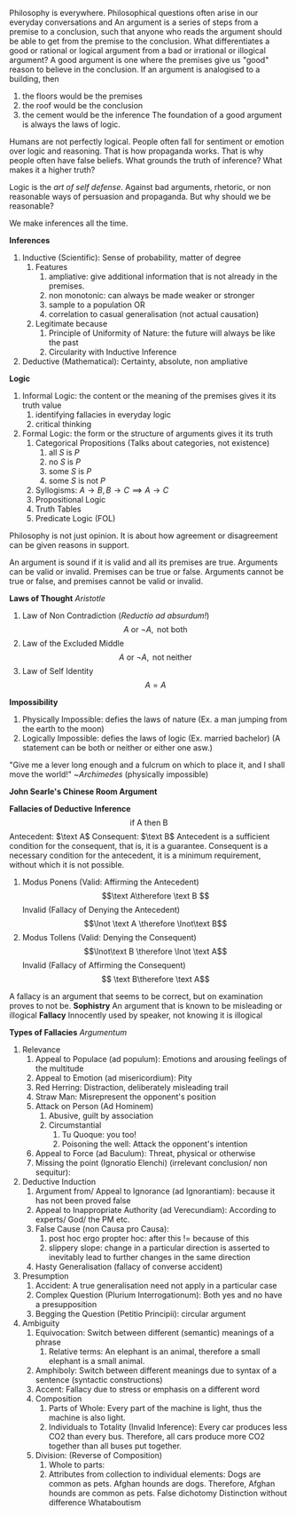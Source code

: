Philosophy is everywhere. Philosophical questions often arise in our everyday conversations and 
An argument is a series of steps from a premise to a conclusion, such that anyone who reads the argument should be able to get from the premise to the conclusion.
What differentiates a good or rational or logical argument from a bad or irrational or illogical argument?
A good argument is one where the premises give us "good" reason to believe in the conclusion.
If an argument is analogised to a building, then
1. the floors would be the premises
2. the roof would be the conclusion
3. the cement would be the inference
The foundation of a good argument is always the laws of logic.


Humans are not perfectly logical. People often fall for sentiment or emotion over logic and reasoning. That is how propaganda works. That is why people often have false beliefs. What grounds the truth of inference? What makes it a higher truth?


Logic is the *art of self defense*.
Against bad arguments, rhetoric, or non reasonable ways of persuasion and propaganda.
But why should we be reasonable?

We make inferences all the time.

**Inferences**
1. Inductive (Scientific): Sense of probability, matter of degree
	1. Features
		1. ampliative: give additional information that is not already in the premises.
		2. non monotonic: can always be made weaker or stronger
		3. sample to a population OR
		4. correlation to casual generalisation (not actual causation)
	2. Legitimate because
		1. Principle of Uniformity of Nature: the future will always be like the past
		2. Circularity with Inductive Inference
2. Deductive (Mathematical): Certainty, absolute, non ampliative

**Logic**
1. Informal Logic: the content or the meaning of the premises gives it its truth value
	1. identifying fallacies in everyday logic
	2. critical thinking
2. Formal Logic: the form or the structure of arguments gives it its truth
	1. Categorical Propositions (Talks about categories, not existence) 
		1. $\text{all } S \text { is } P$
		2. $\text{no } S \text { is } P$
		3. $\text{some } S \text { is } P$
		4. $\text{some } S \text { is not } P$
	2. Syllogisms: $A \rightarrow B, B \rightarrow C \implies A \rightarrow C$
	3. Propositional Logic
	4. Truth Tables
	5. Predicate Logic (FOL)

Philosophy is not just opinion. It is about how agreement or disagreement can be given reasons in support.

An argument is sound if it is valid and all its premises are true.
Arguments can be valid or invalid.
Premises can be true or false.
Arguments cannot be true or false, and premises cannot be valid or invalid.


**Laws of Thought** *Aristotle*
1. Law of Non Contradiction (*Reductio ad absurdum!*)  $$A \text{ or }\lnot A, \text{ not both}$$
2. Law of the Excluded Middle $$A \text{ or }\lnot A, \text{ not neither}$$
3. Law of Self Identity $$A = A$$

**Impossibility**
1. Physically Impossible: defies the laws of nature (Ex. a man jumping from the earth to the moon)
2. Logically Impossible: defies the laws of logic (Ex. married bachelor)
(A statement can be both or neither or either one asw.)

"Give me a lever long enough and a fulcrum on which to place it, and I shall move the world!"
\~*Archimedes*
(physically impossible)

**John Searle's Chinese Room Argument**


**Fallacies of Deductive Inference**
$$\text{if A then B}$$
Antecedent: $\text A$
Consequent: $\text B$
Antecedent is a sufficient condition for the consequent, that is, it is a guarantee.
Consequent is a necessary condition for the antecedent, it is a minimum requirement, without which it is not possible.
1. Modus Ponens (Valid: Affirming the Antecedent)
   $$\text A\therefore \text B $$
   Invalid (Fallacy of Denying the Antecedent)$$\lnot \text A \therefore \lnot\text B$$ 
2. Modus Tollens (Valid: Denying the Consequent)
   $$\lnot\text B \therefore \lnot \text A$$
   Invalid (Fallacy of Affirming the Consequent) $$ \text B\therefore \text A$$

A fallacy is an argument that seems to be correct, but on examination proves to not be.
**Sophistry**
An argument that is known to be misleading or illogical
**Fallacy**
Innocently used by speaker, not knowing it is illogical



**Types of Fallacies** *Argumentum*
1. Relevance
	1. Appeal to Populace (ad populum): Emotions and arousing feelings of the multitude
	2. Appeal to Emotion (ad misericordium): Pity
	3. Red Herring: Distraction, deliberately misleading trail
	4. Straw Man: Misrepresent the opponent's position 
	5. Attack on Person (Ad Hominem)
		1. Abusive, guilt by association
		2. Circumstantial
			1. Tu Quoque: you too!
			2. Poisoning the well: Attack the opponent's intention
	6. Appeal to Force (ad Baculum): Threat, physical or otherwise
	7. Missing the point (Ignoratio Elenchi) (irrelevant conclusion/ non sequitur): 
2. Deductive Induction
	1. Argument from/ Appeal to Ignorance (ad Ignorantiam): because it has not been proved false
	2. Appeal to Inappropriate Authority (ad Verecundiam): According to experts/ God/ the PM etc.
	3. False Cause (non Causa pro Causa):
		1. post hoc ergo propter hoc: after this != because of this
		2. slippery slope: change in a particular direction is asserted to inevitably lead to further changes in the same direction
	4. Hasty Generalisation (fallacy of converse accident)
3. Presumption
	1. Accident: A true generalisation need not apply in a particular case
	2. Complex Question (Plurium Interrogationum): Both yes and no have a presupposition
	3. Begging the Question (Petitio Principii): circular argument
4. Ambiguity
	1. Equivocation: Switch between different (semantic) meanings of a phrase 
		1. Relative terms: An elephant is an animal, therefore a small elephant is a small animal.
	2. Amphiboly: Switch between different meanings due to syntax of a sentence (syntactic constructions)
	3. Accent: Fallacy due to stress or emphasis on a different word
	4. Composition
		1. Parts of Whole: Every part of the machine is light, thus the machine is also light.
		2. Individuals to Totality (Invalid Inference): Every car produces less CO2 than every bus. Therefore, all cars produce more CO2 together than all buses put together.
	5. Division: (Reverse of Composition)
		1. Whole to parts: 
		2. Attributes from collection to individual elements: Dogs are common as pets. Afghan hounds are dogs. Therefore, Afghan hounds are common as pets.
False dichotomy
Distinction without difference
Whataboutism
